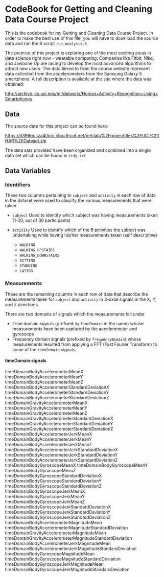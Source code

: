 # CodeBook for Getting and Cleaning Data Course Project
This is the codebook for my Getting and Cleaning Data Course Project. In order to make the best use of this file, you will have to download
the source data and run the R script `run_analysis.R`

The premise of this project is exploring one of the most exciting areas in data science right now - wearable computing. Companies like 
Fitbit, Nike, and Jawbone Up are racing to develop the most advanced algorithms to attract new users. The data linked to from the course 
website represent data collected from the accelerometers from the Samsung Galaxy S smartphone. A full description is available at the site 
where the data was obtained: 

http://archive.ics.uci.edu/ml/datasets/Human+Activity+Recognition+Using+Smartphones


## Data
The source data for this project can be found here:

https://d396qusza40orc.cloudfront.net/getdata%2Fprojectfiles%2FUCI%20HAR%20Dataset.zip

The data sets provided have been organized and combined into a single data set which can be found in `tidy.txt`

## Data Variables

### Identifiers

These two columns pertaining to `subject` and `activity` in each row of data in the dataset were used to classify the various measurements that were taken.

- `subject`
  Used to identify which subject was having measurements taken (1-30, out of 30 participants)
- `activity`
  Used to identify which of the 6 activities the subject was undertaking while having his/her measurements taken (self descriptive)
  
  - `WALKING`
  - `WALKING_UPSTAIRS`
  - `WALKING_DOWNSTAIRS`
  - `SITTING`
  - `STANDING`
  - `LAYING`
  
### Measurements
  
These are the remaining columns in each row of data that describe the measurements taken for `subject` and `activity` in 3-axial signals in the X, Y, and Z directions. 

There are two domains of signals which the measurements fall under
- Time domain signals (prefixed by `timeDomain` in the name) whose measurements have been captured by the accelerometer and gyroscope
- Frequency domain signals (prefixed by `frequencyDomain`) whose measurements resulted from applying a FFT (Fast Fourier Transform) to some of the `timeDomain` signals.

#### timeDomain signals

timeDomainBodyAccelerometerMeanX
timeDomainBodyAccelerometerMeanY
timeDomainBodyAccelerometerMeanZ
timeDomainBodyAccelerometerStandardDeviationX
timeDomainBodyAccelerometerStandardDeviationY
timeDomainBodyAccelerometerStandardDeviationZ
timeDomainGravityAccelerometerMeanX
timeDomainGravityAccelerometerMeanY
timeDomainGravityAccelerometerMeanZ
timeDomainGravityAccelerometerStandardDeviationX
timeDomainGravityAccelerometerStandardDeviationY
timeDomainGravityAccelerometerStandardDeviationZ
timeDomainBodyAccelerometerJerkMeanX
timeDomainBodyAccelerometerJerkMeanY
timeDomainBodyAccelerometerJerkMeanZ
timeDomainBodyAccelerometerJerkStandardDeviationX
timeDomainBodyAccelerometerJerkStandardDeviationY
timeDomainBodyAccelerometerJerkStandardDeviationZ
timeDomainBodyGyroscopeMeanX
timeDomainBodyGyroscopeMeanY
timeDomainBodyGyroscopeMeanZ
timeDomainBodyGyroscopeStandardDeviationX
timeDomainBodyGyroscopeStandardDeviationY
timeDomainBodyGyroscopeStandardDeviationZ
timeDomainBodyGyroscopeJerkMeanX
timeDomainBodyGyroscopeJerkMeanY
timeDomainBodyGyroscopeJerkMeanZ
timeDomainBodyGyroscopeJerkStandardDeviationX
timeDomainBodyGyroscopeJerkStandardDeviationY
timeDomainBodyGyroscopeJerkStandardDeviationZ
timeDomainBodyAccelerometerMagnitudeMean
timeDomainBodyAccelerometerMagnitudeStandardDeviation
timeDomainGravityAccelerometerMagnitudeMean
timeDomainGravityAccelerometerMagnitudeStandardDeviation
timeDomainBodyAccelerometerJerkMagnitudeMean
timeDomainBodyAccelerometerJerkMagnitudeStandardDeviation
timeDomainBodyGyroscopeMagnitudeMean
timeDomainBodyGyroscopeMagnitudeStandardDeviation
timeDomainBodyGyroscopeJerkMagnitudeMean
timeDomainBodyGyroscopeJerkMagnitudeStandardDeviation

